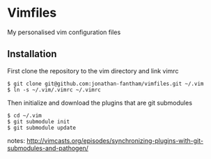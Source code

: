 # Vimfiles

My personalised vim configuration files

## Installation

First clone the repository to the vim directory and link vimrc

```
$ git clone git@github.com:jonathan-fantham/vimfiles.git ~/.vim
$ ln -s ~/.vim/.vimrc ~/.vimrc
```

Then initialize and download the plugins that are git submodules

```
$ cd ~/.vim
$ git submodule init
$ git submodule update
```

notes: http://vimcasts.org/episodes/synchronizing-plugins-with-git-submodules-and-pathogen/
